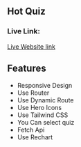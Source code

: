 ## Hot Quiz


### Live Link:
[Live Website link](https://hot-quiz-by-arif-khan.netlify.app/)







## Features

- Responsive Design
- Use Router
- Use Dynamic Route
- Use Hero Icons
- Use Tailwind CSS
- You Can select quiz
- Fetch Api
- Use Rechart


